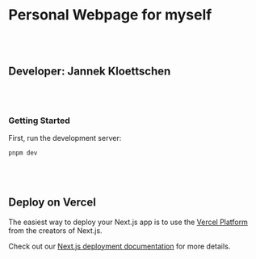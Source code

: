 # Personal Webpage for myself

<br /> <br />

## Developer: Jannek Kloettschen

<br /> <br />

### Getting Started

First, run the development server:

```bash
pnpm dev
```

<br /> <br />

## Deploy on Vercel

The easiest way to deploy your Next.js app is to use the [Vercel Platform](https://vercel.com/new?utm_medium=default-template&filter=next.js&utm_source=create-next-app&utm_campaign=create-next-app-readme) from the creators of Next.js.

Check out our [Next.js deployment documentation](https://nextjs.org/docs/deployment) for more details.
